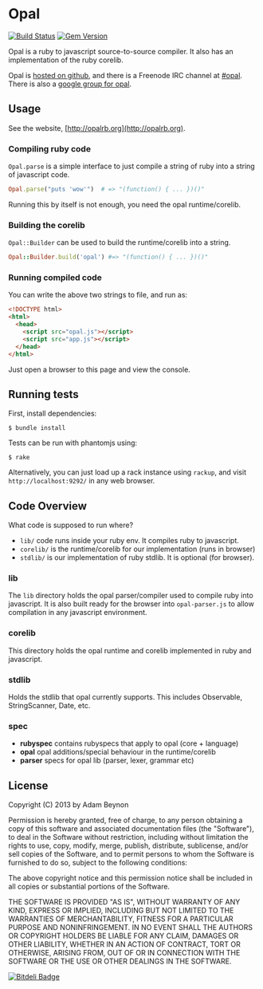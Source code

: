 # Opal

[![Build Status](https://secure.travis-ci.org/opal/opal.png?branch=master)](http://travis-ci.org/opal/opal)
[![Gem Version](https://badge.fury.io/rb/opal.png)](http://badge.fury.io/rb/opal)

Opal is a ruby to javascript source-to-source compiler. It also has an 
implementation of the ruby corelib.

Opal is [hosted on github](http://github.com/opal/opal), and there
is a Freenode IRC channel at [#opal](http://webchat.freenode.net/?channels=opal). There is also a [google group for opal](http://groups.google.com/forum/#!forum/opalrb).

## Usage

See the website, [http://opalrb.org](http://opalrb.org).

### Compiling ruby code

`Opal.parse` is a simple interface to just compile a string of ruby into a
string of javascript code.

```ruby
Opal.parse("puts 'wow'")  # => "(function() { ... })()"
```

Running this by itself is not enough, you need the opal runtime/corelib.

### Building the corelib

`Opal::Builder` can be used to build the runtime/corelib into a string.

```ruby
Opal::Builder.build('opal') #=> "(function() { ... })()"
```

### Running compiled code

You can write the above two strings to file, and run as:

```html
<!DOCTYPE html>
<html>
  <head>
    <script src="opal.js"></script>
    <script src="app.js"></script>
  </head>
</html>
```

Just open a browser to this page and view the console.

## Running tests

First, install dependencies:

    $ bundle install

Tests can be run with phantomjs using:

    $ rake

Alternatively, you can just load up a rack instance using `rackup`, and
visit `http://localhost:9292/` in any web browser.

## Code Overview

What code is supposed to run where?

* `lib/` code runs inside your ruby env. It compiles ruby to javascript.
* `corelib/` is the runtime/corelib for our implementation (runs in browser)
* `stdlib/` is our implementation of ruby stdlib. It is optional (for browser).

### lib

The `lib` directory holds the opal parser/compiler used to compile ruby
into javascript. It is also built ready for the browser into `opal-parser.js`
to allow compilation in any javascript environment.

### corelib

This directory holds the opal runtime and corelib implemented in ruby and
javascript.

### stdlib

Holds the stdlib that opal currently supports. This includes Observable,
StringScanner, Date, etc.

### spec

* **rubyspec** contains rubyspecs that apply to opal (core + language)
* **opal** opal additions/special behaviour in the runtime/corelib
* **parser** specs for opal lib (parser, lexer, grammar etc)

## License

Copyright (C) 2013 by Adam Beynon

Permission is hereby granted, free of charge, to any person obtaining a copy
of this software and associated documentation files (the "Software"), to deal
in the Software without restriction, including without limitation the rights
to use, copy, modify, merge, publish, distribute, sublicense, and/or sell
copies of the Software, and to permit persons to whom the Software is
furnished to do so, subject to the following conditions:

The above copyright notice and this permission notice shall be included in
all copies or substantial portions of the Software.

THE SOFTWARE IS PROVIDED "AS IS", WITHOUT WARRANTY OF ANY KIND, EXPRESS OR
IMPLIED, INCLUDING BUT NOT LIMITED TO THE WARRANTIES OF MERCHANTABILITY,
FITNESS FOR A PARTICULAR PURPOSE AND NONINFRINGEMENT. IN NO EVENT SHALL THE
AUTHORS OR COPYRIGHT HOLDERS BE LIABLE FOR ANY CLAIM, DAMAGES OR OTHER
LIABILITY, WHETHER IN AN ACTION OF CONTRACT, TORT OR OTHERWISE, ARISING FROM,
OUT OF OR IN CONNECTION WITH THE SOFTWARE OR THE USE OR OTHER DEALINGS IN
THE SOFTWARE.


[![Bitdeli Badge](https://d2weczhvl823v0.cloudfront.net/opal/opal/trend.png)](https://bitdeli.com/free "Bitdeli Badge")

